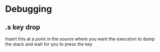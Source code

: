 


# Debugging

## .s key drop
Insert this at a point in the source where you want the execution to dump the stack and wait for you to press the key

